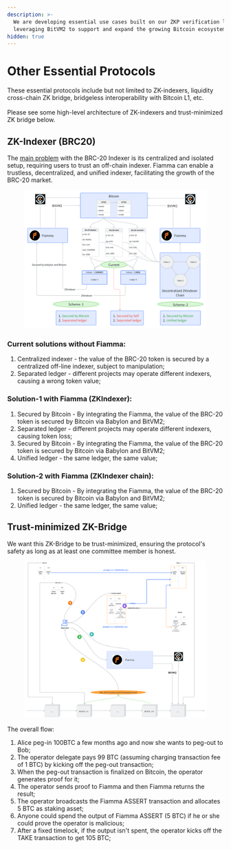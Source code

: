 ```yaml
---
description: >-
  We are developing essential use cases built on our ZKP verification layer and
  leveraging BitVM2 to support and expand the growing Bitcoin ecosystem.
hidden: true
---
```


# Other Essential Protocols

These essential protocols include but not limited to ZK-indexers, liquidity cross-chain ZK bridge, bridgeless interoperability with Bitcoin L1, etc. \
\
Please see some high-level architecture of ZK-indexers and trust-minimized ZK bridge below.&#x20;

## **ZK-Indexer (BRC20)**

The [main problem](https://foresightnews.pro/article/detail/48043) with the BRC-20 Indexer is its centralized and isolated setup, requiring users to trust an off-chain indexer. Fiamma can enable a trustless, decentralized, and unified indexer, facilitating the growth of the BRC-20 market.

<figure><img src="../.gitbook/assets/whiteboard_exported_image (14) (1) (1).png" alt=""><figcaption></figcaption></figure>

### &#x20;**Current solutions without Fiamma:**

1. Centralized indexer - the value of the BRC-20 token is secured by a centralized off-line indexer, subject to manipulation;
2. Separated ledger - different projects may operate different indexers, causing a wrong token value;

### **Solution-1 with Fiamma (ZKIndexer):**

1. Secured by Bitcoin - By integrating the Fiamma, the value of the BRC-20 token is secured by Bitcoin via Babylon and BitVM2;
2. Separated ledger - different projects may operate different indexers, causing token loss;
3. Secured by Bitcoin - By integrating the Fiamma, the value of the BRC-20 token is secured by Bitcoin via Babylon and BitVM2;
4. Unified ledger - the same ledger, the same value;

### **Solution-2 with Fiamma (ZKIndexer chain):**

1. Secured by Bitcoin - By integrating the Fiamma, the value of the BRC-20 token is secured by Bitcoin via Babylon and BitVM2;
2. Unified ledger - the same ledger, the same value;

## **Trust-minimized ZK-Bridge**

We want this ZK-Bridge to be trust-minimized, ensuring the protocol's safety as long as at least one committee member is honest.

<figure><img src="../.gitbook/assets/whiteboard_exported_image (16) (1) (1).png" alt=""><figcaption></figcaption></figure>

The overall flow:

1. Alice peg-in 100BTC a few months ago and now she wants to peg-out to Bob;
2. The operator delegate pays 99 BTC (assuming charging transaction fee of 1 BTC) by kicking off the peg-out transaction;
3. When the peg-out transaction is finalized on Bitcoin, the operator generates proof for it;
4. The operator sends proof to Fiamma and then Fiamma returns the result;
5. The operator broadcasts the Fiamma ASSERT transaction and allocates 5 BTC as staking asset;
6. Anyone could spend the output of Fiamma ASSERT (5 BTC) if he or she could prove the operator is malicious;
7. After a fixed timelock, if the output isn't spent, the operator kicks off the TAKE transaction to get 105 BTC;

